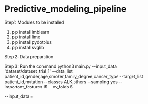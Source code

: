 # Predictive_modeling_pipeline


Step1: Modules to be installed

1) pip install imblearn
2) pip install lime
3) pip install pydotplus
4) pip install svglib


Step 2: Data preparation


Step 3: Run the command
python3 main.py --input_data 'dataset/dataset_trial_1' --data_list patient_id,gender,age,smoker,family_degree,cancer_type --target_list patient_id,mutation 
--classes ALK,others --sampling yes --important_features 15 --cv_folds 5

--input_data = 
